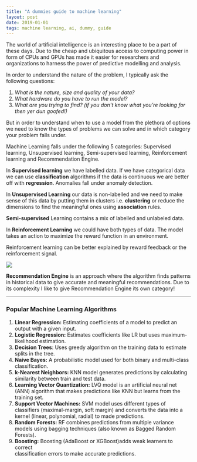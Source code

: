 ```yaml
---
title: "A dummies guide to machine learning"
layout: post
date: 2019-01-01
tags: machine learning, ai, dummy, guide
---
```



The world of artificial intelligence is an interesting place to be a part of
these days. Due to the cheap and ubiquitous access to computing power in form of
CPUs and GPUs has made it easier for researchers and organizations to harness
the power of predictive modelling and analysis.

In order to understand the nature of the problem, I typically ask the following
questions:

1.  *What is the nature, size and quality of your data?*
1.  *What hardware do you have to run the model?*
1.  *What are you trying to find? (if you don't know what you’re looking for then
yer dun goofed!)*

But in order to understand when to use a model from the plethora of options we
need to know the types of problems we can solve and in which category your
problem falls under.

Machine Learning falls under the following 5 categories: Supervised learning,
Unsupervised learning, Semi-supervised learning, Reinforcement learning and
Recommendation Engine.

In **Supervised learning** we have labelled data. If we have categorical data we
can use **classification** algorithms if the data is continuous we are better
off with **regression**. Anomalies fall under anomaly detection.

In **Unsupervised Learning** our data is non-labelled and we need to make sense
of this data by putting them in clusters i.e. **clustering** or reduce the
dimensions to find the meaningful ones using **association** rules.

**Semi-supervised** Learning contains a mix of labelled and unlabeled data.

In **Reinforcement Learning** we could have both types of data. The model takes
an action to maximize the reward function in an environment.

Reinforcement learning can be better explained by reward feedback or the
reinforcement signal.

![](https://cdn-images-1.medium.com/max/800/1*4_zcHD-XB2CS87IycD-dWQ.jpeg)

**Recommendation Engine** is an approach where the algorithm finds patterns in
historical data to give accurate and meaningful recommendations. Due to its
complexity I like to give Recommendation Engine its own category!

*****

### Popular Machine Learning Algorithms

1.  **Linear Regression:** Estimating coefficients of a model to predict an output
with a given input.
1.  **Logistic Regression:** Estimates coefficients like LR but uses maximum-<br>
likelihood estimation.
1.  **Decision Trees**: Uses greedy algorithm on the training data to estimate
splits in the tree.
1.  **Naive Bayes:** A probabilistic model used for both binary and multi-class
classification.
1.  **k-Nearest Neighbors:** KNN model generates predictions by calculating
similarity between train and test data.
1.  **Learning Vector Quantization:** LVQ model is an artificial neural net (ANN)
algorithm that makes predictions like KNN but learns from the training set.
1.  **Support Vector Machines:** SVM model uses different types of classifiers
(maximal-margin, soft margin) and converts the data into a kernel (linear,
polynomial, radial) to made predictions.
1.  **Random Forests:** RF combines predictions from multiple variance models using
bagging techniques (also known as Bagged Random Forests).
1.  **Boosting:** Boosting (AdaBoost or XGBoost)adds weak learners to correct<br>
classification errors to make accurate predictions.

